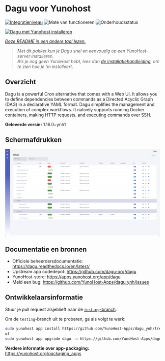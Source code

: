 <!--
NB: Deze README is automatisch gegenereerd door <https://github.com/YunoHost/apps/tree/master/tools/readme_generator>
Hij mag NIET handmatig aangepast worden.
-->

# Dagu voor Yunohost

[![Integratieniveau](https://apps.yunohost.org/badge/integration/dagu)](https://ci-apps.yunohost.org/ci/apps/dagu/)
![Mate van functioneren](https://apps.yunohost.org/badge/state/dagu)
![Onderhoudsstatus](https://apps.yunohost.org/badge/maintained/dagu)

[![Dagu met Yunohost installeren](https://install-app.yunohost.org/install-with-yunohost.svg)](https://install-app.yunohost.org/?app=dagu)

*[Deze README in een andere taal lezen.](./ALL_README.md)*

> *Met dit pakket kun je Dagu snel en eenvoudig op een YunoHost-server installeren.*  
> *Als je nog geen YunoHost hebt, lees dan [de installatiehandleiding](https://yunohost.org/install), om te zien hoe je 'm installeert.*

## Overzicht

Dagu is a powerful Cron alternative that comes with a Web UI. It allows you to define dependencies between commands as a Directed Acyclic Graph (DAG) in a declarative YAML format. Dagu simplifies the management and execution of complex workflows. It natively supports running Docker containers, making HTTP requests, and executing commands over SSH.


**Geleverde versie:** 1.16.0~ynh1

## Schermafdrukken

![Schermafdrukken van Dagu](./doc/screenshots/screenshot.png)

## Documentatie en bronnen

- Officiele beheerdersdocumentatie: <https://dagu.readthedocs.io/en/latest/>
- Upstream app codedepot: <https://github.com/dagu-org/dagu>
- YunoHost-store: <https://apps.yunohost.org/app/dagu>
- Meld een bug: <https://github.com/YunoHost-Apps/dagu_ynh/issues>

## Ontwikkelaarsinformatie

Stuur je pull request alsjeblieft naar de [`testing`-branch](https://github.com/YunoHost-Apps/dagu_ynh/tree/testing).

Om de `testing`-branch uit te proberen, ga als volgt te werk:

```bash
sudo yunohost app install https://github.com/YunoHost-Apps/dagu_ynh/tree/testing --debug
of
sudo yunohost app upgrade dagu -u https://github.com/YunoHost-Apps/dagu_ynh/tree/testing --debug
```

**Verdere informatie over app-packaging:** <https://yunohost.org/packaging_apps>
